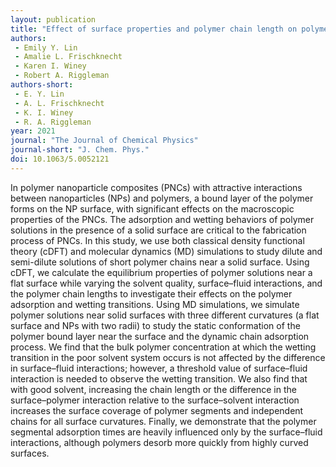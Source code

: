```yaml
---
layout: publication
title: "Effect of surface properties and polymer chain length on polymer adsorption in solution "
authors:
 - Emily Y. Lin
 - Amalie L. Frischknecht
 - Karen I. Winey
 - Robert A. Riggleman
authors-short:
 - E. Y. Lin
 - A. L. Frischknecht
 - K. I. Winey
 - R. A. Riggleman
year: 2021
journal: "The Journal of Chemical Physics"
journal-short: "J. Chem. Phys."
doi: 10.1063/5.0052121
---
```


In polymer nanoparticle composites (PNCs) with attractive interactions between nanoparticles (NPs) and polymers, a bound layer of the polymer forms on the NP surface, with significant effects on the macroscopic properties of the PNCs. The adsorption and wetting behaviors of polymer solutions in the presence of a solid surface are critical to the fabrication process of PNCs. In this study, we use both classical density functional theory (cDFT) and molecular dynamics (MD) simulations to study dilute and semi-dilute solutions of short polymer chains near a solid surface. Using cDFT, we calculate the equilibrium properties of polymer solutions near a flat surface while varying the solvent quality, surface–fluid interactions, and the polymer chain lengths to investigate their effects on the polymer adsorption and wetting transitions. Using MD simulations, we simulate polymer solutions near solid surfaces with three different curvatures (a flat surface and NPs with two radii) to study the static conformation of the polymer bound layer near the surface and the dynamic chain adsorption process. We find that the bulk polymer concentration at which the wetting transition in the poor solvent system occurs is not affected by the difference in surface–fluid interactions; however, a threshold value of surface–fluid interaction is needed to observe the wetting transition. We also find that with good solvent, increasing the chain length or the difference in the surface–polymer interaction relative to the surface–solvent interaction increases the surface coverage of polymer segments and independent chains for all surface curvatures. Finally, we demonstrate that the polymer segmental adsorption times are heavily influenced only by the surface–fluid interactions, although polymers desorb more quickly from highly curved surfaces.
